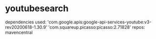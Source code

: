 # youtubesearch
dependencies used:
'com.google.apis:google-api-services-youtube:v3-rev20200618-1.30.9'
'com.squareup.picasso:picasso:2.71828'
repos:
mavencentral
